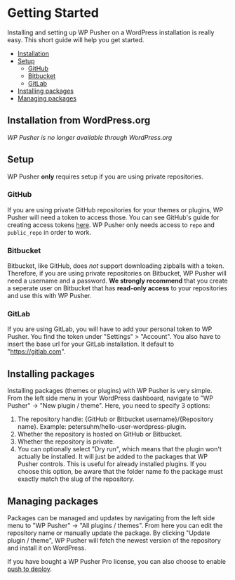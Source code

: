 # Getting Started

Installing and setting up WP Pusher on a WordPress installation is really easy. This short guide will help you get started.

* [Installation](#installation-from-wordpressorg)
* [Setup](#setup)
  * [GitHub](#github)
  * [Bitbucket](#bitbucket)
  * [GitLab](#gitlab)
* [Installing packages](#installing-packages)
* [Managing packages](#managing-packages)

## Installation from WordPress.org

_WP Pusher is no longer available through WordPress.org_

## Setup

WP Pusher **only** requires setup if you are using private repositories.

### GitHub

If you are using private GitHub repositories for your themes or plugins, WP Pusher will need a token to access those. You can see GitHub's guide for creating access tokens [here](https://help.github.com/articles/creating-an-access-token-for-command-line-use/). WP Pusher only needs access to `repo` and `public_repo` in order to work.

### Bitbucket

Bitbucket, like GitHub, does _not_ support downloading zipballs with a token. Therefore, if you are using private repositories on Bitbucket, WP Pusher will need a username and a password. **We strongly recommend** that you create a seperate user on Bitbucket that has **read-only access** to your repositories and use this with WP Pusher.

### GitLab

If you are using GitLab, you will have to add your personal token to WP Pusher. You find the token under "Settings" > "Account". You also have to insert the base url for your GitLab installation. It default to "https://gitlab.com".

## Installing packages

Installing packages (themes or plugins) with WP Pusher is very simple. From the left side menu in your WordPress dashboard, navigate to "WP Pusher" -> "New plugin / theme". Here, you need to specify 3 options:

1. The repository handle: {GitHub or Bitbucket username}/{Repository name}. Example: petersuhm/hello-user-wordpress-plugin.
2. Whether the repository is hosted on GitHub or Bitbucket.
3. Whether the repository is private.
4. You can optionally select "Dry run", which means that the plugin won't actually be installed. It will just be added to the packages that WP Pusher controls. This is useful for already installed plugins. If you choose this option, be aware that the folder name fo the package must exactly match the slug of the repository.

## Managing packages

Packages can be managed and updates by navigating from the left side menu to "WP Pusher" -> "All plugins / themes". From here you can edit the repository name or manually update the package. By clicking "Update plugin / theme", WP Pusher will fetch the newest version of the repository and install it on WordPress.

If you have bought a WP Pusher Pro license, you can also choose to enable [push to deploy](/push-to-deploy.md).
